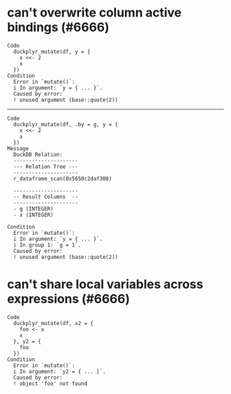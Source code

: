 # can't overwrite column active bindings (#6666)

    Code
      duckplyr_mutate(df, y = {
        x <<- 2
        x
      })
    Condition
      Error in `mutate()`:
      i In argument: `y = { ... }`.
      Caused by error:
      ! unused argument (base::quote(2))

---

    Code
      duckplyr_mutate(df, .by = g, y = {
        x <<- 2
        x
      })
    Message
      DuckDB Relation: 
      ---------------------
      --- Relation Tree ---
      ---------------------
      r_dataframe_scan(0x5650c2daf308)
      
      ---------------------
      -- Result Columns  --
      ---------------------
      - g (INTEGER)
      - x (INTEGER)
      
    Condition
      Error in `mutate()`:
      i In argument: `y = { ... }`.
      i In group 1: `g = 1`.
      Caused by error:
      ! unused argument (base::quote(2))

# can't share local variables across expressions (#6666)

    Code
      duckplyr_mutate(df, x2 = {
        foo <- x
        x
      }, y2 = {
        foo
      })
    Condition
      Error in `mutate()`:
      i In argument: `y2 = { ... }`.
      Caused by error:
      ! object 'foo' not found

